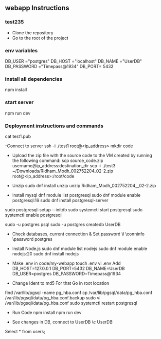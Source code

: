 ## webapp Instructions

### test235
- Clone the repository
- Go to the root of the project

### env variables
DB_USER ="postgres"
DB_HOST ="localhost"
DB_NAME ="UserDB"
DB_PASSWORD ="Timepass@1934"
DB_PORT= 5432

### install all dependencies
npm install

### start server
npm run dev


### Deployment instructions and commands
cat test1.pub


-Connect to server
ssh -i ./test1 root@<ip_address>
mkdir code

- Upload the zip file with the source code to the VM created by running the following command:
scp source_code.zip username@ip_address:destination_dir
scp -i ./test3 ~/Downloads/Ridham_Modh_002752204_02-2.zip root@<ip_address>:/root/code

- Unzip
sudo dnf install unzip
unzip Ridham_Modh_002752204__02-2.zip


- Install mysql
dnf module list postgresql
sudo dnf module enable postgresql:16
sudo dnf install postgresql-server

sudo postgresql-setup --initdb
sudo systemctl start postgresql
sudo systemctl enable postgresql

sudo -u postgres psql
sudo -u postgres createdb UserDB

- Check databases, current connection & Set password
\l
\conninfo
\password postgres



- Install Node.js
sudo dnf module list nodejs
sudo dnf module enable nodejs:20
sudo dnf install nodejs


- Make .env in code/my-webapp
touch .env
vi .env
Add
DB_HOST=127.0.0.1
DB_PORT=5432
DB_NAME=UserDB
DB_USER=postgres
DB_PASSWORD=Timepass@1934


- Change Ident to md5 
For that Go in root location

find /var/lib/pgsql -name pg_hba.conf
cp /var/lib/pgsql/data/pg_hba.conf /var/lib/pgsql/data/pg_hba.conf.backup
sudo vi /var/lib/pgsql/data/pg_hba.conf
sudo systemctl restart postgresql


- Run Code
npm install
npm run dev


- See changes in DB, connect to UserDB
\c UserDB

Select * from users;
